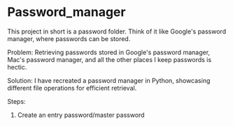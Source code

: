 # Password_manager

This project in short is a password folder. Think of it like Google's password manager, where passwords can be stored.

Problem: Retrieving passwords stored in Google's password manager, Mac's password manager, and all the other places I keep passwords is hectic. 

Solution: I have recreated a password manager in Python, showcasing different file operations for efficient retrieval.

Steps:
1. Create an entry password/master password
